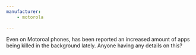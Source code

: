 ```yaml
---
manufacturer: 
    - motorola

---
```



Even on Motoroal phones, has been reported an increased amount of apps being killed in the background lately. Anyone having any details on this?
